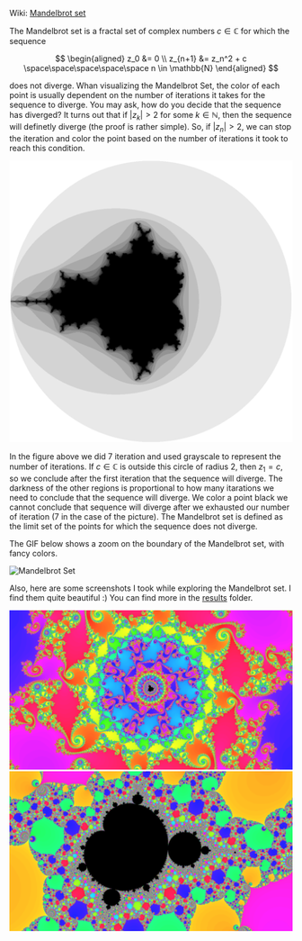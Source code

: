 
Wiki: [Mandelbrot set](https://en.wikipedia.org/wiki/Mandelbrot_set)

The Mandelbrot set is a fractal set of complex numbers $c \in \mathbb{C}$ for which the sequence

$$
\begin{aligned}
z_0 &= 0 \\
z_{n+1} &= z_n^2 + c \space\space\space\space\space n \in \mathbb{N}
\end{aligned}
$$

does not diverge. Whan visualizing the Mandelbrot Set, the color of each point is usually dependent on the number of iterations it takes for the sequence to diverge. You may ask, how do you decide that the sequence has diverged? It turns out that if $|z_k| > 2$ for some $k \in \mathbb{N}$, then the sequence will definetly diverge (the proof is rather simple). So, if $|z_n| > 2$, we can stop the iteration and color the point based on the number of iterations it took to reach this condition.

![Mandelbrot Set](./results/mandel_pure.png)

In the figure above we did 7 iteration and used grayscale to represent the number of iterations. If $c \in \mathbb{C}$ is outside this circle of radius 2, then $z_1 = c$, so we conclude after the first iteration that the sequence will diverge. The darkness of the other regions is proportional to how many itarations we need to conclude that the sequence will diverge. We color a point black we cannot conclude that sequence will diverge after we exhausted our number of iteration (7 in the case of the picture). The Mandelbrot set is defined as the limit set of the points for which the sequence does not diverge.

The GIF below shows a zoom on the boundary of the Mandelbrot set, with fancy colors.

![Mandelbrot Set](./results/mandel_2.gif)

Also, here are some screenshots I took while exploring the Mandelbrot set. I find them quite beautiful :) You can find more in the [results](./results) folder.

![Mandelbrot Set](./results/-0.7667014533423592_0.10027058086116737man.png)
![Mandelbrot Set](./results/distortedman.png)
